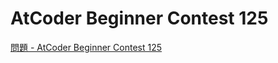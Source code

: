 AtCoder Beginner Contest 125
===

[問題 - AtCoder Beginner Contest 125](https://atcoder.jp/contests/abc125/tasks)
